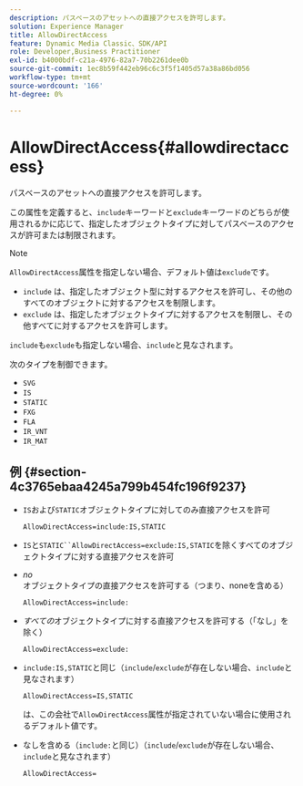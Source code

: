 ```yaml
---
description: パスベースのアセットへの直接アクセスを許可します。
solution: Experience Manager
title: AllowDirectAccess
feature: Dynamic Media Classic、SDK/API
role: Developer,Business Practitioner
exl-id: b4000bdf-c21a-4976-82a7-70b2261dee0b
source-git-commit: 1ec8b59f442eb96c6c3f5f1405d57a38a86bd056
workflow-type: tm+mt
source-wordcount: '166'
ht-degree: 0%

---
```


# AllowDirectAccess{#allowdirectaccess}

パスベースのアセットへの直接アクセスを許可します。

この属性を定義すると、`include`キーワードと`exclude`キーワードのどちらが使用されるかに応じて、指定したオブジェクトタイプに対してパスベースのアクセスが許可または制限されます。

>[!NOTE]
>
>`AllowDirectAccess`属性を指定しない場合、デフォルト値は`exclude`です。

* `include` は、指定したオブジェクト型に対するアクセスを許可し、その他のすべてのオブジェクトに対するアクセスを制限します。
* `exclude` は、指定したオブジェクトタイプに対するアクセスを制限し、その他すべてに対するアクセスを許可します。

`include`も`exclude`も指定しない場合、`include`と見なされます。

次のタイプを制御できます。

* `SVG`
* `IS`
* `STATIC`
* `FXG`
* `FLA`
* `IR_VNT`
* `IR_MAT`

## 例 {#section-4c3765ebaa4245a799b454fc196f9237}

* `IS`および`STATIC`オブジェクトタイプに対してのみ直接アクセスを許可

   `AllowDirectAccess=include:IS,STATIC`

* `IS`と`STATIC``AllowDirectAccess=exclude:IS,STATIC`を除くすべてのオブジェクトタイプに対する直接アクセスを許可

* *no*&#x200B;オブジェクトタイプの直接アクセスを許可する（つまり、noneを含める）

   `AllowDirectAccess=include:`

* *すべての*&#x200B;オブジェクトタイプに対する直接アクセスを許可する（「なし」を除く）

   `AllowDirectAccess=exclude:`

* `include:IS,STATIC`と同じ（`include`/`exclude`が存在しない場合、`include`と見なされます）

   `AllowDirectAccess=IS,STATIC`

   は、この会社で`AllowDirectAccess`属性が指定されていない場合に使用されるデフォルト値です。

* なしを含める（`include:`と同じ）（`include`/`exclude`が存在しない場合、`include`と見なされます）

   `AllowDirectAccess=`
